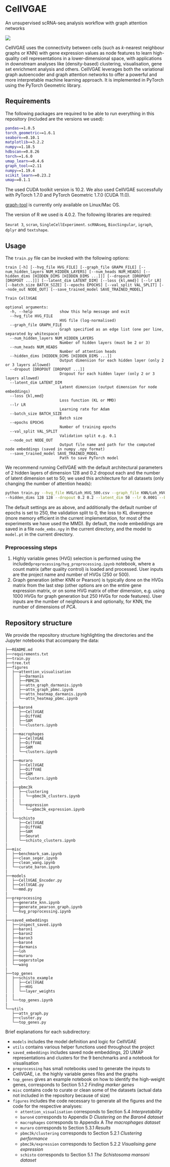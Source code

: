 # CellVGAE

An unsupervised scRNA-seq analysis workflow with graph attention networks

![](figures/workflow.png)



CellVGAE uses the connectivity between cells (such as *k*-nearest neighbour graphs or KNN) with gene expression values as node features to learn high-quality cell representations in a lower-dimensional space, with applications in downstream analyses like (density-based) clustering, visualisation, gene set enrichment analysis and others. CellVGAE leverages both the variational graph autoencoder and graph attention networks to offer a powerful and more interpretable machine learning approach. It is implemented in PyTorch using the PyTorch Geometric library.

## Requirements

The following packages are required to be able to run everything in this repository (included are the versions we used):

```bash
pandas==1.0.5
torch_geometric==1.6.1
seaborn==0.10.1
matplotlib==3.2.2
numpy==1.18.5
hdbscan==0.8.26
torch==1.6.0
umap_learn==0.4.6
graph_tool==2.11
numpy==1.19.4
scikit_learn==0.23.2
umap==0.1.1
```
The used CUDA toolkit version is 10.2. We also used CellVGAE successfully with PyTorch 1.7.0 and PyTorch Geometric 1.7.0 (CUDA 11.0). 

[graph-tool](https://graph-tool.skewed.de/) is currently only available on Linux/Mac OS.

The version of R we used is 4.0.2. The following libraries are required:

`Seurat 3`, `scran`, `SingleCellExperiment`. `scRNAseq`, `BiocSingular`, `igraph`, `dplyr` and `textshape`.

## Usage

The `train.py` file can be invoked with the following options:

```
train [-h] [--hvg_file HVG_FILE] [--graph_file GRAPH_FILE] [--num_hidden_layers NUM_HIDDEN_LAYERS] [--num_heads NUM_HEADS] [--hidden_dims [HIDDEN_DIMS [HIDDEN_DIMS ...]]] [--dropout [DROPOUT [DROPOUT ...]]] [--latent_dim LATENT_DIM] [--loss {kl,mmd}] [--lr LR] [--batch_size BATCH_SIZE] [--epochs EPOCHS] [--val_split VAL_SPLIT] [--node_out NODE_OUT] [--save_trained_model SAVE_TRAINED_MODEL]

Train CellVGAE

optional arguments:
  -h, --help            show this help message and exit
  --hvg_file HVG_FILE   
  						HVG file (log-normalised)
  --graph_file GRAPH_FILE
                        Graph specified as an edge list (one per line, separated by whitespace)
  --num_hidden_layers NUM_HIDDEN_LAYERS
                        Number of hidden layers (must be 2 or 3)
  --num_heads NUM_HEADS
                        Number of attention heads
  --hidden_dims [HIDDEN_DIMS [HIDDEN_DIMS ...]]
                        Output dimension for each hidden layer (only 2 or 3 layers allowed)
  --dropout [DROPOUT [DROPOUT ...]]
                        Dropout for each hidden layer (only 2 or 3 layers allowed)
  --latent_dim LATENT_DIM
                        Latent dimension (output dimension for node embeddings)
  --loss {kl,mmd}       
  						Loss function (KL or MMD)
  --lr LR               
  						Learning rate for Adam
  --batch_size BATCH_SIZE
                        Batch size
  --epochs EPOCHS       
  						Number of training epochs
  --val_split VAL_SPLIT
                        Validation split e.g. 0.1
  --node_out NODE_OUT   
  						Output file name and path for the computed node embeddings (saved in numpy .npy format)
  --save_trained_model SAVE_TRAINED_MODEL
                        Path to save PyTorch model
```



We recommend running CellVGAE with the default architectural parameters of 2 hidden layers of dimension 128 and 0.2 dropout each and the number of latent dimension set to 50; we used this architecture for all datasets (only changing the number of attention heads):

```bash
python train.py --hvg_file HVG/Loh_HVG_500.csv --graph_file KNN/Loh_HVG_500_KNN_k5_d50.txt --num_hidden_layers 2 --num_heads 10
--hidden_dims 128 128 --dropout 0.2 0.2 --latent_dim 50 --lr 0.0001 --batch_size 64
```

The default settings are as above, and additionally the default number of epochs is set to 250, the validation split to 0, the loss to KL divergence (more memory efficient in the current implementation, for most of the experiments we have used the MMD). By default, the node embeddings are saved in a file `node_embs.npy` in the current directory, and the model to `model.pt` in the current directory.

### Preprocessing steps

1. Highly variable genes (HVG) selection is performed using the included`preprocessing/hvg_proprocessing.ipynb` notebook, where a count matrix (after quality control) is loaded and processed. User inputs are the project name and number of HVGs (250 or 500).
2. Graph generation (either KNN or Pearson) is typically done on the HVGs matrix from the last step (other options are on the entire gene expression matrix, or on some HVG matrix of other dimension, e.g. using 1000 HVGs for graph generation but 250 HVGs for node features). User inputs are the number of neighbours *k* and optionally, for KNN, the number of dimensions of *PCA*.

## Repository structure

We provide the repository structure highlighting the directories and the Jupyter notebooks that accompany the data:

```
├──README.md
├──requirements.txt
├──train.py
├──tree.txt
├──figures
│  ├──attention_visualisation
│  │  ├──Darmanis
│  │  ├──PBMC3k
│  │  ├──attn_graph_darmanis.ipynb
│  │  ├──attn_graph_pbmc.ipynb
│  │  ├──attn_heatmap_darmanis.ipynb
│  │  └──attn_heatmap_pbmc.ipynb
|  |
│  ├──baron4
│  │  ├──CellVGAE
│  │  ├──DiffVAE
│  │  ├──SAM
│  │  └──clusters.ipynb
|  |
│  ├──macrophages
│  │  ├──CellVGAE
│  │  ├──DiffVAE
│  │  ├──SAM
│  │  └──clusters.ipynb
|  |
│  ├──muraro
│  │  ├──CellVGAE
│  │  ├──DiffVAE
│  │  ├──SAM
│  │  └──clusters.ipynb
|  |
│  ├──pbmc3k
│  │  ├──clustering
│  │  │  └──pbmc3k_clusters.ipynb
|  |  |
│  │  └──expression
│  │     └──pbmc3k_expression.ipynb
|  |
│  └──schisto
│     ├──CellVGAE
│     ├──DiffVAE
│     ├──SAM
│     ├──Seurat
│     └──schisto_clusters.ipynb
|
├──misc
│  ├──benchmark_sam.ipynb
│  ├──clean_seger.ipynb
│  ├──clean_wang.ipynb
│  └──curate_baron.ipynb
|
├──models
│  ├──CellVGAE_Encoder.py
│  ├──CellVGAE.py
│  └──mmd.py
|
├──preprocessing
│  ├──generate_knn.ipynb
│  ├──generate_pearson_graph.ipynb
│  └──hvg_proprocessing.ipynb
|
├──saved_embeddings
│  ├──inspect_saved.ipynb
│  ├──baron1
│  ├──baron2
│  ├──baron3
│  ├──baron4
│  ├──darmanis
│  ├──loh
│  ├──muraro
│  ├──segerstolpe
│  └──wang
|
├──top_genes
│  ├──schisto_example
│  │  ├──CellVGAE
│  │  ├──HVG
│  │  └──layer_weights
|  |
│  └──top_genes.ipynb
|
└──utils
   ├──attn_graph.py
   ├──cluster.py
   └──top_genes.py
```

Brief explanations for each subdirectory:

- `models` includes the model definition and logic for CellVGAE
- `utils` contains various helper functions used throughout the project
- `saved_embeddings` includes saved node embeddings, 2D UMAP representations and clusters for the 9 benchmarks and a notebook for visualisation
- `preprocessing` has small notebooks used to generate the inputs to CellVGAE, i.e. the highly variable genes files and the graphs
- `top_genes` gives an example notebook on how to identify the high-weight genes, corresponds to Section 5.1.2 *Finding marker genes*
- `misc` contains code to curate or clean some of the datasets (actual data not included in the repository because of size)
- `figures` includes the code necessary to generate all the figures and the code for the respective analyses:
  - `attention_visualisation` corresponds to Section 5.4 *Interpretability*
  - `baron4` corresponds to Appendix D *Clustering on the Baron4 dataset*
  - `macrophages` corresponds to Appendix A *The macrophages dataset*
  - `muraro` corresponds to Section 5.3.1 *Results*
  - `pbmc3k/clustering` corresponds to Section 5.2.1 *Clustering performance*
  - `pbmc3k/expression` corresponds to Section 5.2.2 *Visualising gene expression*
  - `schisto`  corresponds to Section 5.1 *The Schistosoma mansoni dataset*
